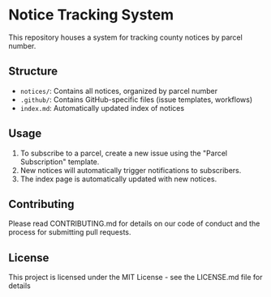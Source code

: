 # Notice Tracking System

This repository houses a system for tracking county notices by parcel number.

## Structure

- `notices/`: Contains all notices, organized by parcel number
- `.github/`: Contains GitHub-specific files (issue templates, workflows)
- `index.md`: Automatically updated index of notices

## Usage

1. To subscribe to a parcel, create a new issue using the "Parcel Subscription" template.
2. New notices will automatically trigger notifications to subscribers.
3. The index page is automatically updated with new notices.

## Contributing

Please read CONTRIBUTING.md for details on our code of conduct and the process for submitting pull requests.

## License

This project is licensed under the MIT License - see the LICENSE.md file for details
